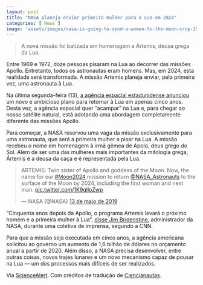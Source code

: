 ```yaml
---
layout: post
title: "NASA planeja enviar primeira mulher para a Lua em 2024"
categories: [ News ]
image: 'assets/images/nasa-is-going-to-send-a-woman-to-the-moon-crop-1560771800-1600x1067.jpg'
---
```


> A nova missão foi batizada em homenagem a Ártemis, deusa grega da Lua.

Entre 1969 e 1972, doze pessoas pisaram na Lua ao decorrer das missões Apollo. Entretanto, todos os astronautas eram homens. Mas, em 2024, esta realidade será transformada. A missão Artemis planeja enviar, pela primeira vez, uma astronauta à Lua.

Na última segunda-feira (13), [a agência espacial estadunidense anunciou](https://www.nasa.gov/press-release/nasa-highlights-moon-2024-mission-with-fy-2020-budget-amendment) um novo e ambicioso plano para retornar à Lua em apenas cinco anos. Desta vez, a agência espacial quer “acampar” na Lua e, para chegar ao nosso satélite natural, está adotando uma abordagem completamente diferente das missões Apollo.

Para começar, a NASA reservou uma vaga da missão exclusivamente para uma astronauta, que será a primeira mulher a pisar na Lua. A missão recebeu o nome em homenagem à irmã gêmea de Apolo, deus grego do Sol. Além de ser uma das mulheres mais importantes da mitologia grega, Ártemis é a deusa da caça e é representada pela Lua.


<script async src="https://pagead2.googlesyndication.com/pagead/js/adsbygoogle.js"></script>
<!-- Informat -->
<ins class="adsbygoogle"
     style="display:block"
     data-ad-client="ca-pub-2838251107855362"
     data-ad-slot="2327980059"
     data-ad-format="auto"
     data-full-width-responsive="true"></ins>
<script>
(adsbygoogle = window.adsbygoogle || []).push({});
</script>

<blockquote class="twitter-tweet" data-lang="pt"><p lang="en" dir="ltr">ARTEMIS: Twin sister of Apollo and goddess of the Moon. Now, the name for our <a href="https://twitter.com/hashtag/Moon2024?src=hash&amp;ref_src=twsrc%5Etfw">#Moon2024</a> mission to return <a href="https://twitter.com/NASA_Astronauts?ref_src=twsrc%5Etfw">@NASA_Astronauts</a> to the surface of the Moon by 2024, including the first woman and next man. <a href="https://t.co/1K9qIloZwp">pic.twitter.com/1K9qIloZwp</a></p>&mdash; NASA (@NASA) <a href="https://twitter.com/NASA/status/1128086515760943104?ref_src=twsrc%5Etfw">13 de maio de 2019</a></blockquote>
<script async src="https://platform.twitter.com/widgets.js" charset="utf-8"></script>


“Cinquenta anos depois da Apollo, o programa Artemis levará o próximo homem e a primeira mulher à Lua”, [disse Jim Bridenstine](https://www.cnn.com/2019/05/13/us/nasa-moon-2024-trnd-scn/index.html), administrador da NASA, durante uma coletiva de imprensa, segundo a CNN.

Para que a missão seja executada em cinco anos, a agência americana solicitou ao governo um aumento de 1,6 bilhão de dólares no orçamento anual a partir de 2020. Além disso, a NASA precisa desenvolver, entre outras coisas, novos trajes lunares e um novo mecanismo capaz de pousar na Lua — um dos processos mais difíceis de ser realizados. 

Via [ScienceAlert](https://www.sciencealert.com/nasa-is-making-room-for-a-woman-astronaut-in-the-2024-moon-mission). Com créditos de tradução de [Ciencianautas](https://ciencianautas.com/nasa-planeja-enviar-primeira-mulher-para-a-lua-em-2024/).


